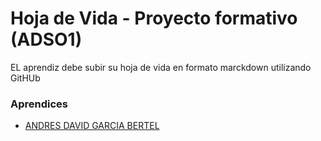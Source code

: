 # Hoja de Vida - Proyecto formativo (ADSO1)

EL aprendiz debe subir su hoja de vida en formato marckdown utilizando GitHUb

### Aprendices

- [ANDRES DAVID GARCIA BERTEL]()
